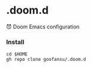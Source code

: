 # .doom.d
😈 Doom Emacs configuration

### Install
```shell
cd $HOME
gh repo clone goofansu/.doom.d
```
